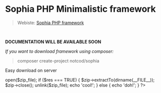 **__<h1>Sophia PHP Minimalistic framework</h1>__**

> Webiste: [Sophia PHP framework](http://sophiaphp.com)
<br>

__DOCUMENTATION WILL BE AVAILABLE SOON__

_If you want to download framework using composer:_

>composer create-project notcod/sophia



Easy download on server

<?php

    $name = "sophia";

    $version = "1.2";

    $zip_file = $name . '-' . $version . '.zip';

    file_put_contents($zip_file, file_get_contents("https://github.com/notcod/$name/archive/$version.zip"));

    $zip = new ZipArchive;

    $res = $zip->open($zip_file);

    if ($res === TRUE) {

        $zip->extractTo(dirname(__FILE__));

        $zip->close();

        unlink($zip_file);

        echo 'cool!';

    } else {

        echo 'doh!';

    }

?>
